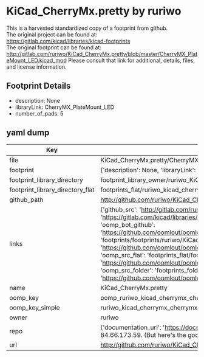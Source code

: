 # KiCad_CherryMx.pretty by ruriwo  
This is a harvested standardized copy of a footprint from github.  
The original project can be found at:  
https://gitlab.com/kicad/libraries/kicad-footprints  
The original footprint can be found at:
http://gitlab.com/ruriwo/KiCad_CherryMx.pretty/blob/master/CherryMX_PlateMount_LED.kicad_mod
Please consult that link for additional, details, files, and license information.  
## Footprint Details
* description: None  
* libraryLink: CherryMX_PlateMount_LED  
* number_of_pads: 5  
## yaml dump  
| Key | Value |  
| --- | --- |  
| file | KiCad_CherryMx.pretty/CherryMX_PlateMount_LED.kicad_mod |  
| footprint | {'description': None, 'libraryLink': 'CherryMX_PlateMount_LED', 'number_of_pads': 5} |  
| footprint_library_directory | footprint_library_owner/ruriwo_KiCad_CherryMx.pretty |  
| footprint_library_directory_flat | footprints_flat/ruriwo_kicad_cherrymx_cherrymx_platemount_led/working |  
| github_path | http://github.com/ruriwo/KiCad_CherryMx.pretty/blob/master/CherryMX_PlateMount_LED.kicad_mod |  
| links | {'github_src': 'http://gitlab.com/ruriwo/KiCad_CherryMx.pretty/blob/master/CherryMX_PlateMount_LED.kicad_mod', 'github_src_repo': 'https://gitlab.com/kicad/libraries/kicad-footprints', 'oomp_bot': 'footprints/ruriwo_kicad_cherrymx_cherrymx_platemount_led/working', 'oomp_bot_github': 'https://github.com/oomlout/oomlout_oomp_footprint_bot/tree/main/footprints/ruriwo_kicad_cherrymx_cherrymx_platemount_led/working', 'oomp_doc': 'footprints/footprints/ruriwo/KiCad_CherryMx/CherryMX_PlateMount_LED/working/', 'oomp_doc_github': 'https://github.com/oomlout/oomlout_oomp_footprint_doc/tree/main/footprints/footprints/ruriwo/KiCad_CherryMx/CherryMX_PlateMount_LED/working', 'oomp_src_flat': 'footprints_flat/footprints_flat/ruriwo_kicad_cherrymx_cherrymx_platemount_led/working', 'oomp_src_flat_github': 'https://github.com/oomlout/oomlout_oomp_footprint_src/tree/main/footprints_flat/ruriwo_kicad_cherrymx_cherrymx_platemount_led/working', 'oomp_src_folder': 'footprints_folder/footprints_folder/ruriwo/KiCad_CherryMx/CherryMX_PlateMount_LED/working', 'oomp_src_folder_github': 'https://github.com/oomlout/oomlout_oomp_footprint_src/tree/main/footprints_folder/ruriwo/KiCad_CherryMx/CherryMX_PlateMount_LED/working'} |  
| name | KiCad_CherryMx.pretty |  
| oomp_key | oomp_ruriwo_kicad_cherrymx_cherrymx_platemount_led |  
| oomp_key_simple | ruriwo_kicad_cherrymx_cherrymx_platemount_led |  
| owner | ruriwo |  
| repo | {'documentation_url': 'https://docs.github.com/rest/overview/resources-in-the-rest-api#rate-limiting', 'message': "API rate limit exceeded for 84.66.173.59. (But here's the good news: Authenticated requests get a higher rate limit. Check out the documentation for more details.)"} |  
| url | http://github.com/ruriwo/KiCad_CherryMx.pretty |  

